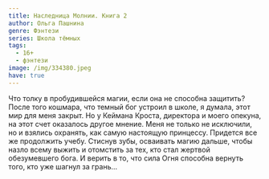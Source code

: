 ```yaml
---
title: Наследница Молнии. Книга 2
author: Ольга Пашнина
genre: Фэнтези
series: Школа тёмных
tags:
  - 16+
  - фэнтези
image: /img/334380.jpeg
have: true
---
```

Что толку в пробудившейся магии, если она не способна защитить? После того кошмара, что темный бог устроил в школе, я думала, этот мир для меня закрыт. Но у Кеймана Кроста, директора и моего опекуна, на этот счет оказалось другое мнение. Меня не только не исключили, но и взялись охранять, как самую настоящую принцессу. Придется все же продолжить учебу. Стиснув зубы, осваивать магию дальше, чтобы назло всему выжить и отомстить за тех, кто стал жертвой обезумевшего бога. И верить в то, что сила Огня способна вернуть того, кто уже шагнул за грань...